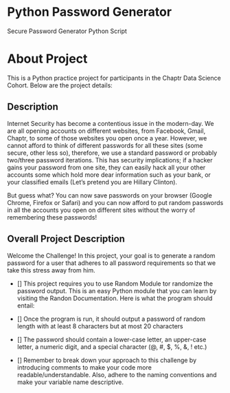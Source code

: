 # Python Password Generator
Secure Password Generator Python Script

# About Project 
This is a Python practice project for participants in the Chaptr Data Science Cohort. Below are the project details:

## Description
Internet Security has become a contentious issue in the modern-day. We are all opening accounts on different websites, from Facebook, Gmail, Chaptr, to some of those websites you open once a year. However, we cannot afford to think of different passwords for all these sites (some secure, other less so), therefore, we use a standard password or probably two/three password iterations. This has security implications; if a hacker gains your password from one site, they can easily hack all your other accounts some which hold more dear information such as your bank, or your classified emails (Let’s pretend you are Hillary Clinton).

But guess what? You can now save passwords on your browser (Google Chrome, Firefox or Safari) and you can now afford to put random passwords in all the accounts you open on different sites without the worry of remembering these passwords!

## Overall Project Description
Welcome the Challenge! In this project, your goal is to generate a random password for a user that adheres to all password requirements so that we take this stress away from him.

- [] This project requires you to use Random Module tor randomize the password output. This is an easy Python module that you can learn by visiting the Randon Documentation. Here is what the program should entail:

- [] Once the program is run, it should output a password of random length with at least 8 characters but at most 20 characters
- [] The password should contain a lower-case letter, an upper-case letter, a numeric digit, and a special character (@, #, $, %, &, ! etc.)
- [] Remember to break down your approach to this challenge by introducing comments to make your code more readable/understandable. Also, adhere to the naming conventions and make your variable name descriptive.
